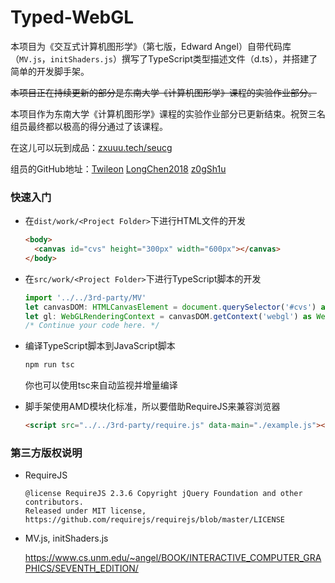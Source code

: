 # Typed-WebGL

本项目为《交互式计算机图形学》（第七版，Edward Angel）自带代码库（`MV.js`，`initShaders.js`）撰写了TypeScript类型描述文件（d.ts），并搭建了简单的开发脚手架。

~~本项目正在持续更新的部分是东南大学《计算机图形学》课程的实验作业部分。~~

本项目作为东南大学《计算机图形学》课程的实验作业部分已更新结束。祝贺三名组员最终都以极高的得分通过了该课程。

在这儿可以玩到成品：[zxuuu.tech/seucg](https://zxuuu.tech/seucg/)

组员的GitHub地址：[Twileon](https://github.com/Twileon)  [LongChen2018](https://github.com/LongChen2018)  [z0gSh1u](https://github.com/z0gSh1u)


### 快速入门

- 在`dist/work/<Project Folder>`下进行HTML文件的开发

  ```html
  <body>
    <canvas id="cvs" height="300px" width="600px"></canvas>
  </body>
  ```

- 在`src/work/<Project Folder>`下进行TypeScript脚本的开发

  ```typescript
  import '../../3rd-party/MV'
  let canvasDOM: HTMLCanvasElement = document.querySelector('#cvs') as HTMLCanvasElement
  let gl: WebGLRenderingContext = canvasDOM.getContext('webgl') as WebGLRenderingContext
  /* Continue your code here. */
  ```

- 编译TypeScript脚本到JavaScript脚本

  ```bash
  npm run tsc
  ```

  你也可以使用tsc来自动监视并增量编译

- 脚手架使用AMD模块化标准，所以要借助RequireJS来兼容浏览器

  ```html
  <script src="../../3rd-party/require.js" data-main="./example.js"></script>
  ```

### 第三方版权说明

- RequireJS

  ```
  @license RequireJS 2.3.6 Copyright jQuery Foundation and other contributors.
  Released under MIT license, https://github.com/requirejs/requirejs/blob/master/LICENSE
  ```

- MV.js, initShaders.js

  https://www.cs.unm.edu/~angel/BOOK/INTERACTIVE_COMPUTER_GRAPHICS/SEVENTH_EDITION/

